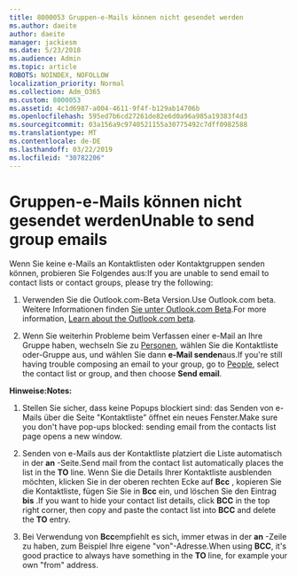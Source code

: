 ```yaml
---
title: 8000053 Gruppen-e-Mails können nicht gesendet werden
ms.author: daeite
author: daeite
manager: jackiesm
ms.date: 5/23/2018
ms.audience: Admin
ms.topic: article
ROBOTS: NOINDEX, NOFOLLOW
localization_priority: Normal
ms.collection: Adm_O365
ms.custom: 8000053
ms.assetid: 4c1d6987-a004-4611-9f4f-b129ab14706b
ms.openlocfilehash: 595ed7b6cd27261de82e6d0a96a985a19383f4d3
ms.sourcegitcommit: 03a156a9c9740521155a30775492c7dff0982588
ms.translationtype: MT
ms.contentlocale: de-DE
ms.lasthandoff: 03/22/2019
ms.locfileid: "30782206"
---
```

# <a name="unable-to-send-group-emails"></a><span data-ttu-id="f7bc2-102">Gruppen-e-Mails können nicht gesendet werden</span><span class="sxs-lookup"><span data-stu-id="f7bc2-102">Unable to send group emails</span></span>

<span data-ttu-id="f7bc2-103">Wenn Sie keine e-Mails an Kontaktlisten oder Kontaktgruppen senden können, probieren Sie Folgendes aus:</span><span class="sxs-lookup"><span data-stu-id="f7bc2-103">If you are unable to send email to contact lists or contact groups, please try the following:</span></span>
  
1. <span data-ttu-id="f7bc2-104">Verwenden Sie die Outlook.com-Beta Version.</span><span class="sxs-lookup"><span data-stu-id="f7bc2-104">Use Outlook.com beta.</span></span> <span data-ttu-id="f7bc2-105">Weitere Informationen finden [Sie unter Outlook.com Beta](https://support.office.com/article/e2261c7f-d413-4084-8f22-21282f42d8cf).</span><span class="sxs-lookup"><span data-stu-id="f7bc2-105">For more information, [Learn about the Outlook.com beta](https://support.office.com/article/e2261c7f-d413-4084-8f22-21282f42d8cf).</span></span>
    
2. <span data-ttu-id="f7bc2-106">Wenn Sie weiterhin Probleme beim Verfassen einer e-Mail an Ihre Gruppe haben, wechseln Sie zu [Personen](https://outlook.live.com/people/), wählen Sie die Kontaktliste oder-Gruppe aus, und wählen Sie dann **e-Mail senden**aus.</span><span class="sxs-lookup"><span data-stu-id="f7bc2-106">If you're still having trouble composing an email to your group, go to [People](https://outlook.live.com/people/), select the contact list or group, and then choose **Send email**.</span></span>
    
 <span data-ttu-id="f7bc2-107">**Hinweise:**</span><span class="sxs-lookup"><span data-stu-id="f7bc2-107">**Notes:**</span></span>
  
1. <span data-ttu-id="f7bc2-108">Stellen Sie sicher, dass keine Popups blockiert sind: das Senden von e-Mails über die Seite "Kontaktliste" öffnet ein neues Fenster.</span><span class="sxs-lookup"><span data-stu-id="f7bc2-108">Make sure you don't have pop-ups blocked: sending email from the contacts list page opens a new window.</span></span>
    
2. <span data-ttu-id="f7bc2-109">Senden von e-Mails aus der Kontaktliste platziert die Liste automatisch in der **an** -Seite.</span><span class="sxs-lookup"><span data-stu-id="f7bc2-109">Send mail from the contact list automatically places the list in the **TO** line.</span></span> <span data-ttu-id="f7bc2-110">Wenn Sie die Details Ihrer Kontaktliste ausblenden möchten, klicken Sie in der oberen rechten Ecke auf **Bcc** , kopieren Sie die Kontaktliste, fügen Sie Sie in **Bcc** ein, und löschen Sie den Eintrag **bis** .</span><span class="sxs-lookup"><span data-stu-id="f7bc2-110">If you want to hide your contact list details, click **BCC** in the top right corner, then copy and paste the contact list into **BCC** and delete the **TO** entry.</span></span> 
    
3. <span data-ttu-id="f7bc2-111">Bei Verwendung von **Bcc**empfiehlt es sich, immer etwas in der **an** -Zeile zu haben, zum Beispiel Ihre eigene "von"-Adresse.</span><span class="sxs-lookup"><span data-stu-id="f7bc2-111">When using **BCC**, it's good practice to always have something in the **TO** line, for example your own "from" address.</span></span> 
    

